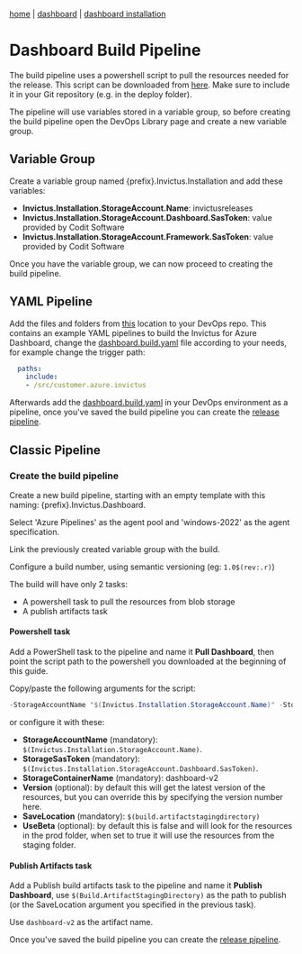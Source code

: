 [home](../../README.md) | [dashboard](../dashboard.md) | [dashboard installation](dashboard-installation.md)

# Dashboard Build Pipeline

The build pipeline uses a powershell script to pull the resources needed for the release. This script can be downloaded from [here](https://invictusreleases.blob.core.windows.net/devops/prod/Invictus-GetSources.ps1?sp=r&st=2023-07-31T05:31:04Z&se=2060-07-31T13:31:04Z&spr=https&sv=2022-11-02&sr=b&sig=9xVYMoiiPjTgGXHfuA0UQcBo0g028U0fs1Wf0DCtsX4%3D). Make sure to include it in your Git repository (e.g. in the deploy folder).

The pipeline will use variables stored in a variable group, so before creating the build pipeline open the DevOps Library page and create a new variable group.

## Variable Group

Create a variable group named {prefix}.Invictus.Installation and add these variables:

- **Invictus.Installation.StorageAccount.Name**: invictusreleases
- **Invictus.Installation.StorageAccount.Dashboard.SasToken**: value provided by Codit Software
- **Invictus.Installation.StorageAccount.Framework.SasToken**: value provided by Codit Software

Once you have the variable group, we can now proceed to creating the build pipeline.

## YAML Pipeline
Add the files and folders from [this](pipelines) location to your DevOps repo. 
This contains an example YAML pipelines to build the Invictus for Azure Dashboard, change the [dashboard.build.yaml](https://github.com/invictus-integration/docs-ifa/blob/v2-documentation/dashboard/installation/pipelines/dashboard.build.yaml) file according to your needs, for example change the trigger path:
``` yaml
  paths:
    include:
    - /src/customer.azure.invictus
```

Afterwards add the [dashboard.build.yaml](https://github.com/invictus-integration/docs-ifa/blob/v2-documentation/dashboard/installation/pipelines/dashboard.build.yaml) in your DevOps environment as a pipeline, once you've saved the build pipeline you can create the [release pipeline](dashboard-releasepipeline.md).

## Classic Pipeline
### Create the build pipeline

Create a new build pipeline, starting with an empty template with this naming: {prefix}.Invictus.Dashboard.

Select 'Azure Pipelines' as the agent pool and 'windows-2022' as the agent specification.

Link the previously created variable group with the build.

Configure a build number, using semantic versioning (eg: `1.0$(rev:.r)`)

The build will have only 2 tasks:

- A powershell task to pull the resources from blob storage
- A publish artifacts task

#### Powershell task

Add a PowerShell task to the pipeline and name it **Pull Dashboard**, then point the script path to the powershell you downloaded at the beginning of this guide.

Copy/paste the following arguments for the script:

```powershell
-StorageAccountName "$(Invictus.Installation.StorageAccount.Name)" -StorageSasToken  "$(Invictus.Installation.StorageAccount.Dashboard.SasToken)" -StorageContainerName "dashboard-v2" -SaveLocation "$(Build.ArtifactStagingDirectory)" -UseBeta $False
```

or configure it with these:

- **StorageAccountName** (mandatory): `$(Invictus.Installation.StorageAccount.Name)`.
- **StorageSasToken** (mandatory): `$(Invictus.Installation.StorageAccount.Dashboard.SasToken)`.
- **StorageContainerName** (mandatory): dashboard-v2
- **Version** (optional): by default this will get the latest version of the resources, but you can override this by specifying the version number here.
- **SaveLocation** (mandatory): `$(build.artifactstagingdirectory)`
- **UseBeta** (optional): by default this is false and will look for the resources in the prod folder, when set to true it will use the resources from the staging folder.

#### Publish Artifacts task

Add a Publish build artifacts task to the pipeline and name it **Publish Dashboard**, use `$(Build.ArtifactStagingDirectory)` as the path to publish (or the SaveLocation argument you specified in the previous task).

Use `dashboard-v2` as the artifact name.

Once you've saved the build pipeline you can create the [release pipeline](dashboard-releasepipeline.md).

